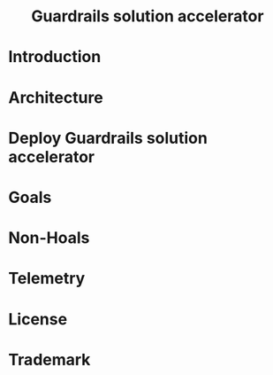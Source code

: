 <h1 p align="center"> Guardrails solution accelerator </h1>

# Introduction 

# Architecture

# Deploy Guardrails solution accelerator 

# Goals

# Non-Hoals 

# Telemetry 

# License

# Trademark 
